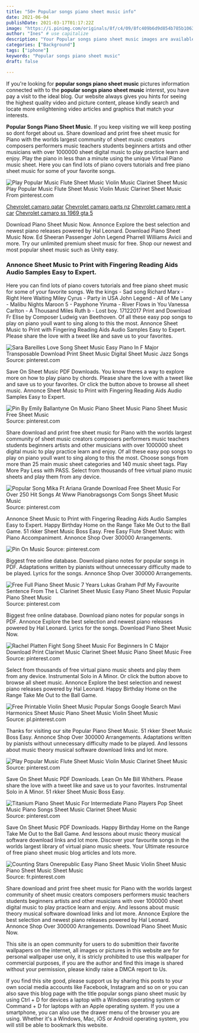 ```yaml
---
title: "50+ Popular songs piano sheet music info"
date: 2021-06-04
publishDate: 2021-03-17T01:17:22Z
image: "https://i.pinimg.com/originals/8f/c4/09/8fc409b6d9d854b785b1063b838be77f.png"
author: "Ines" # use capitalize
description: "Your Popular songs piano sheet music images are available in this site. Popular songs piano sheet music are a topic that is being searched for and liked by netizens now. You can Find and Download the Popular songs piano sheet music files here. Find and Download all royalty-free photos."
categories: ["Background"]
tags: ["iphone"]
keywords: "Popular songs piano sheet music"
draft: false

---
```


If you're looking for **popular songs piano sheet music** pictures information connected with to the **popular songs piano sheet music** interest, you have pay a visit to the ideal  blog.  Our website always  gives you  hints  for seeing  the highest  quality video and picture  content, please kindly search and locate more enlightening video articles and graphics  that match your interests.

**Popular Songs Piano Sheet Music**. If you keep visiting we will keep posting so dont forget about us. Share download and print free sheet music for Piano with the worlds largest community of sheet music creators composers performers music teachers students beginners artists and other musicians with over 1000000 sheet digital music to play practice learn and enjoy. Play the piano in less than a minute using the unique Virtual Piano music sheet. Here you can find lots of piano covers tutorials and free piano sheet music for some of your favorite songs.

![Play Popular Music Flute Sheet Music Violin Music Clarinet Sheet Music](https://i.pinimg.com/originals/d2/f7/6f/d2f76f14b1810b5269413979c2205ab8.png "Play Popular Music Flute Sheet Music Violin Music Clarinet Sheet Music")
Play Popular Music Flute Sheet Music Violin Music Clarinet Sheet Music From pinterest.com

[Chevrolet camaro qatar](/chevrolet-camaro-qatar/)
[Chevrolet camaro parts nz](/chevrolet-camaro-parts-nz/)
[Chevrolet camaro rent a car](/chevrolet-camaro-rent-a-car/)
[Chevrolet camaro ss 1969 gta 5](/chevrolet-camaro-ss-1969-gta-5/)

Download Piano Sheet Music Now. Annonce Explore the best selection and newest piano releases powered by Hal Leonard. Download Piano Sheet Music Now. Ed Sheeran Passenger John Legend Pharrell Williams Avicii and more. Try our unlimited premium sheet music for free. Shop our newest and most popular sheet music such as Unity easy.

### Annonce Sheet Music to Print with Fingering Reading Aids Audio Samples Easy to Expert.

Here you can find lots of piano covers tutorials and free piano sheet music for some of your favorite songs. We the kings - Sad song Richard Marx - Right Here Waiting Miley Cyrus - Party in USA John Legend - All of Me Lany - Malibu Nights Maroon 5 - Payphone Yiruma - River Flows in You Vanessa Carlton - A Thousand Miles Ruth b - Lost boy. 17122017 Print and Download Fr Elise by Composer Ludwig van Beethoven. Of all these easy pop songs to play on piano youll want to sing along to this the most. Annonce Sheet Music to Print with Fingering Reading Aids Audio Samples Easy to Expert. Please share the love with a tweet like and save us to your favorites.


![Sara Bareilles Love Song Sheet Music Easy Piano In F Major Transposable Download Print Sheet Music Digital Sheet Music Jazz Songs](https://i.pinimg.com/originals/68/7f/c8/687fc8eb4636baaa2b4a2de775890420.gif "Sara Bareilles Love Song Sheet Music Easy Piano In F Major Transposable Download Print Sheet Music Digital Sheet Music Jazz Songs")
Source: pinterest.com

Save On Sheet Music PDF Downloads. You know theres a way to explore more on how to play piano by chords. Please share the love with a tweet like and save us to your favorites. Or click the button above to browse all sheet music. Annonce Sheet Music to Print with Fingering Reading Aids Audio Samples Easy to Expert.

![Pin By Emily Ballantyne On Music Piano Sheet Music Piano Sheet Music Free Sheet Music](https://i.pinimg.com/originals/5c/d7/84/5cd7843bd2f3728a3ff3b94b0b50bd1a.gif "Pin By Emily Ballantyne On Music Piano Sheet Music Piano Sheet Music Free Sheet Music")
Source: pinterest.com

Share download and print free sheet music for Piano with the worlds largest community of sheet music creators composers performers music teachers students beginners artists and other musicians with over 1000000 sheet digital music to play practice learn and enjoy. Of all these easy pop songs to play on piano youll want to sing along to this the most. Choose songs from more than 25 main music sheet categories and 140 music sheet tags. Play More Pay Less with PASS. Select from thousands of free virtual piano music sheets and play them from any device.

![Popular Song Mika Ft Ariana Grande Download Free Sheet Music For Over 250 Hit Songs At Www Pianobragsongs Com Songs Sheet Music Music](https://i.pinimg.com/originals/b5/5b/a0/b55ba04b9f7408f3c63b9fb0e15588b1.png "Popular Song Mika Ft Ariana Grande Download Free Sheet Music For Over 250 Hit Songs At Www Pianobragsongs Com Songs Sheet Music Music")
Source: pinterest.com

Annonce Sheet Music to Print with Fingering Reading Aids Audio Samples Easy to Expert. Happy Birthday Home on the Range Take Me Out to the Ball Game. 51 rkker Sheet Music Boss Easy. Free Easy Flute Sheet Music with Piano Accompaniment. Annonce Shop Over 300000 Arrangements.

![Pin On Music](https://i.pinimg.com/originals/31/56/4f/31564f41f1c18bedeaa27cc83eecb8f0.png "Pin On Music")
Source: pinterest.com

Biggest free online database. Download piano notes for popular songs in PDF. Adaptations written by pianists without unnecessary difficulty made to be played. Lyrics for the songs. Annonce Shop Over 300000 Arrangements.

![Free Full Piano Sheet Music 7 Years Lukas Graham Pdf My Favourite Sentence From The L Clarinet Sheet Music Easy Piano Sheet Music Popular Piano Sheet Music](https://i.pinimg.com/564x/f3/45/c3/f345c3570ae80f0665669b2111009428.jpg "Free Full Piano Sheet Music 7 Years Lukas Graham Pdf My Favourite Sentence From The L Clarinet Sheet Music Easy Piano Sheet Music Popular Piano Sheet Music")
Source: pinterest.com

Biggest free online database. Download piano notes for popular songs in PDF. Annonce Explore the best selection and newest piano releases powered by Hal Leonard. Lyrics for the songs. Download Piano Sheet Music Now.

![Rachel Platten Fight Song Sheet Music For Beginners In C Major Download Print Clarinet Music Clarinet Sheet Music Piano Sheet Music Free](https://i.pinimg.com/originals/88/81/65/888165aa2a087eb6208db56c0bceace6.gif "Rachel Platten Fight Song Sheet Music For Beginners In C Major Download Print Clarinet Music Clarinet Sheet Music Piano Sheet Music Free")
Source: pinterest.com

Select from thousands of free virtual piano music sheets and play them from any device. Instrumental Solo in A Minor. Or click the button above to browse all sheet music. Annonce Explore the best selection and newest piano releases powered by Hal Leonard. Happy Birthday Home on the Range Take Me Out to the Ball Game.

![Free Printable Violin Sheet Music Popular Songs Google Search Mavi Harmonics Sheet Music Piano Sheet Music Violin Sheet Music](https://i.pinimg.com/originals/3c/66/5c/3c665c49310c5c76bc4d33bd0f2c5305.jpg "Free Printable Violin Sheet Music Popular Songs Google Search Mavi Harmonics Sheet Music Piano Sheet Music Violin Sheet Music")
Source: pl.pinterest.com

Thanks for visiting our site Popular Piano Sheet Music. 51 rkker Sheet Music Boss Easy. Annonce Shop Over 300000 Arrangements. Adaptations written by pianists without unnecessary difficulty made to be played. And lessons about music theory musical software download links and lot more.

![Play Popular Music Flute Sheet Music Violin Music Clarinet Sheet Music](https://i.pinimg.com/originals/d2/f7/6f/d2f76f14b1810b5269413979c2205ab8.png "Play Popular Music Flute Sheet Music Violin Music Clarinet Sheet Music")
Source: pinterest.com

Save On Sheet Music PDF Downloads. Lean On Me Bill Whithers. Please share the love with a tweet like and save us to your favorites. Instrumental Solo in A Minor. 51 rkker Sheet Music Boss Easy.

![Titanium Piano Sheet Music For Intermediate Piano Players Pop Sheet Music Piano Songs Sheet Music Clarinet Sheet Music](https://i.pinimg.com/originals/15/50/98/155098f82456f013194f7512344665d1.jpg "Titanium Piano Sheet Music For Intermediate Piano Players Pop Sheet Music Piano Songs Sheet Music Clarinet Sheet Music")
Source: pinterest.com

Save On Sheet Music PDF Downloads. Happy Birthday Home on the Range Take Me Out to the Ball Game. And lessons about music theory musical software download links and lot more. Discover your favourite songs in the worlds largest library of virtual piano music sheets. Your Ultimate resource of free piano sheet music blog articles and lots more.

![Counting Stars Onerepublic Easy Piano Sheet Music Violin Sheet Music Piano Sheet Music Sheet Music](https://i.pinimg.com/originals/8f/c4/09/8fc409b6d9d854b785b1063b838be77f.png "Counting Stars Onerepublic Easy Piano Sheet Music Violin Sheet Music Piano Sheet Music Sheet Music")
Source: fr.pinterest.com

Share download and print free sheet music for Piano with the worlds largest community of sheet music creators composers performers music teachers students beginners artists and other musicians with over 1000000 sheet digital music to play practice learn and enjoy. And lessons about music theory musical software download links and lot more. Annonce Explore the best selection and newest piano releases powered by Hal Leonard. Annonce Shop Over 300000 Arrangements. Download Piano Sheet Music Now.

This site is an open community for users to do submittion their favorite wallpapers on the internet, all images or pictures in this website are for personal wallpaper use only, it is stricly prohibited to use this wallpaper for commercial purposes, if you are the author and find this image is shared without your permission, please kindly raise a DMCA report to Us.

If you find this site good, please support us by sharing this posts to your own social media accounts like Facebook, Instagram and so on or you can also save this blog page with the title popular songs piano sheet music by using Ctrl + D for devices a laptop with a Windows operating system or Command + D for laptops with an Apple operating system. If you use a smartphone, you can also use the drawer menu of the browser you are using. Whether it's a Windows, Mac, iOS or Android operating system, you will still be able to bookmark this website.
